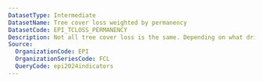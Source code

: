 ```yaml
---
DatasetType: Intermediate
DatasetName: Tree cover loss weighted by permanency
DatasetCode: EPI_TCLOSS_PERMANENCY
Description: Not all tree cover loss is the same. Depending on what drives tree cover loss
Source:
  OrganizationCode: EPI
  OrganizationSeriesCode: FCL
  QueryCode: epi2024indicators
---
```

